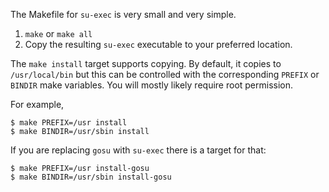 The Makefile for `su-exec` is very small and very simple.

1. `make` or `make all`
2. Copy the resulting `su-exec` executable to your preferred location.

The `make install` target supports copying. By default, it copies to
`/usr/local/bin` but this can be controlled with the corresponding
`PREFIX` or `BINDIR` make variables.
You will mostly likely require root permission.

For example,
```
$ make PREFIX=/usr install
$ make BINDIR=/usr/sbin install
```

If you are replacing `gosu` with `su-exec` there is a target for that:
```
$ make PREFIX=/usr install-gosu
$ make BINDIR=/usr/sbin install-gosu
```
